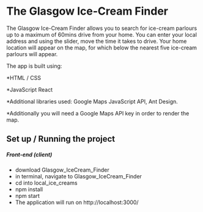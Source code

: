 # The Glasgow Ice-Cream Finder
The Glasgow Ice-Cream Finder allows you to search for ice-cream parlours up to a maximum of 60mins drive from your home. You can enter your local address and using the slider, move the time it takes to drive. Your home location will appear on the map, for which below the nearest five ice-cream parlours will appear.

The app is built using:

*HTML / CSS

*JavaScript React

*Additional libraries used: Google Maps JavaScript API, Ant Design.

*Additionally you will need a Google Maps API key in order to render the map.

## Set up / Running the project
##### Front-end (client)
* download Glasgow_IceCream_Finder
* in terminal, navigate to Glasgow_IceCream_Finder
* cd into local_ice_creams
* npm install
* npm start
* The application will run on http://localhost:3000/
